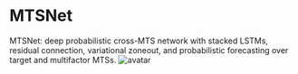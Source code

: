 # MTSNet
MTSNet: deep probabilistic cross-MTS network with stacked LSTMs, residual connection, variational zoneout, and probabilistic forecasting over target and multifactor MTSs.
![avatar](https://github.com/StoatBF/MTSnet-Probabilistic-Forecasting/blob/main/Fig1.png)
